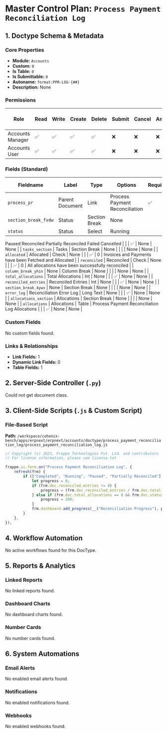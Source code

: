 # Master Control Plan: `Process Payment Reconciliation Log`

## 1. Doctype Schema & Metadata

### Core Properties
- **Module:** `Accounts`
- **Custom:** `0`
- **Is Table:** `0`
- **Is Submittable:** `0`
- **Autoname:** `format:PPR-LOG-{##}`
- **Description:** None

### Permissions
| Role | Read | Write | Create | Delete | Submit | Cancel | Amend | Report | Import | Export | Print | Email | Share | Set User Perms |
|---|---|---|---|---|---|---|---|---|---|---|---|---|---|---|
| Accounts Manager | ✅ | ✅ | ✅ | ✅ | ❌ | ❌ | ❌ | ✅ | ❌ | ✅ | ✅ | ✅ | ✅ | ❌ |
| Accounts User | ✅ | ✅ | ✅ | ✅ | ❌ | ❌ | ❌ | ✅ | ❌ | ✅ | ✅ | ✅ | ✅ | ❌ |


### Fields (Standard)
| Fieldname | Label | Type | Options | Required | Hidden | Read Only | Default | Description |
|---|---|---|---|---|---|---|---|---|
| `process_pr` | Parent Document | Link | Process Payment Reconciliation | ✅ |  | ✅ | None | None |
| `section_break_fvdw` | Status | Section Break | None |  |  |  | None | None |
| `status` | Status | Select | Running
Paused
Reconciled
Partially Reconciled
Failed
Cancelled |  |  | ✅ | None | None |
| `tasks_section` | Tasks | Section Break | None |  |  |  | None | None |
| `allocated` | Allocated | Check | None |  |  | ✅ | 0 | Invoices and Payments have been Fetched and Allocated |
| `reconciled` | Reconciled | Check | None |  |  | ✅ | 0 | All allocations have been successfully reconciled |
| `column_break_yhin` | None | Column Break | None |  |  |  | None | None |
| `total_allocations` | Total Allocations | Int | None |  |  | ✅ | None | None |
| `reconciled_entries` | Reconciled Entries | Int | None |  |  | ✅ | None | None |
| `section_break_4ywv` | None | Section Break | None |  |  |  | None | None |
| `error_log` | Reconciliation Error Log | Long Text | None |  |  | ✅ | None | None |
| `allocations_section` | Allocations | Section Break | None |  |  |  | None | None |
| `allocations` | Allocations | Table | Process Payment Reconciliation Log Allocations |  |  | ✅ | None | None |


### Custom Fields
No custom fields found.


### Links & Relationships
- **Link Fields:** 1
- **Dynamic Link Fields:** 0
- **Table Fields:** 1

## 2. Server-Side Controller (`.py`)
Could not get document class.


## 3. Client-Side Scripts (`.js` & Custom Script)
### File-Based Script
**Path:** `/workspace/cohenix-bench/apps/erpnext/erpnext/accounts/doctype/process_payment_reconciliation_log/process_payment_reconciliation_log.js`
```javascript
// Copyright (c) 2023, Frappe Technologies Pvt. Ltd. and contributors
// For license information, please see license.txt

frappe.ui.form.on("Process Payment Reconciliation Log", {
	refresh(frm) {
		if (["Completed", "Running", "Paused", "Partially Reconciled"].find((x) => x == frm.doc.status)) {
			let progress = 0;
			if (frm.doc.reconciled_entries != 0) {
				progress = (frm.doc.reconciled_entries / frm.doc.total_allocations) * 100;
			} else if (frm.doc.total_allocations == 0 && frm.doc.status == "Completed") {
				progress = 100;
			}
			frm.dashboard.add_progress(__("Reconciliation Progress"), progress);
		}
	},
});

```




## 4. Workflow Automation
No active workflows found for this DocType.


## 5. Reports & Analytics
### Linked Reports
No linked reports found.


### Dashboard Charts
No dashboard charts found.


### Number Cards
No number cards found.


## 6. System Automations
### Email Alerts
No enabled email alerts found.


### Notifications
No enabled notifications found.


### Webhooks
No enabled webhooks found.
